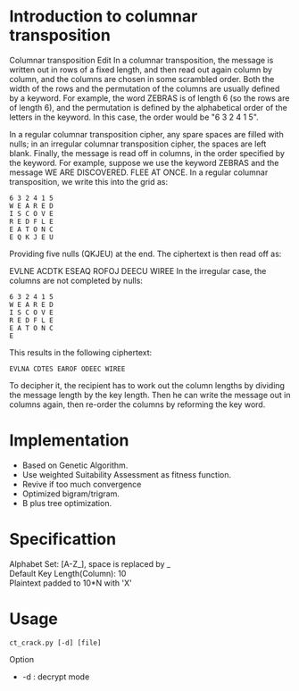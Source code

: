 # Introduction to columnar transposition
Columnar transposition Edit
In a columnar transposition, the message is written out in rows of a fixed length, and then read out again column by column, and the columns are chosen in some scrambled order. Both the width of the rows and the permutation of the columns are usually defined by a keyword. For example, the word ZEBRAS is of length 6 (so the rows are of length 6), and the permutation is defined by the alphabetical order of the letters in the keyword. In this case, the order would be "6 3 2 4 1 5".

In a regular columnar transposition cipher, any spare spaces are filled with nulls; in an irregular columnar transposition cipher, the spaces are left blank. Finally, the message is read off in columns, in the order specified by the keyword. For example, suppose we use the keyword ZEBRAS and the message WE ARE DISCOVERED. FLEE AT ONCE. In a regular columnar transposition, we write this into the grid as:
```
6 3 2 4 1 5
W E A R E D 
I S C O V E 
R E D F L E 
E A T O N C 
E Q K J E U 
```
Providing five nulls (QKJEU) at the end. The ciphertext is then read off as:

EVLNE ACDTK ESEAQ ROFOJ DEECU WIREE
In the irregular case, the columns are not completed by nulls:
```
6 3 2 4 1 5
W E A R E D 
I S C O V E 
R E D F L E 
E A T O N C 
E 
```
This results in the following ciphertext:
```
EVLNA CDTES EAROF ODEEC WIREE
```
To decipher it, the recipient has to work out the column lengths by dividing the message length by the key length. Then he can write the message out in columns again, then re-order the columns by reforming the key word.

# Implementation
+ Based on Genetic Algorithm.
+ Use weighted Suitability Assessment as fitness function.
+ Revive if too much convergence 
+ Optimized bigram/trigram.
+ B plus tree optimization.

# Specificattion 
Alphabet Set: \[A-Z_\], space is replaced by _ </br>
Default Key Length(Column): 10 </br>
Plaintext padded to 10*N with 'X'</br>

# Usage
```
ct_crack.py [-d] [file]
```
Option
+ -d : decrypt mode
